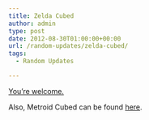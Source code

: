 ```yaml
---
title: Zelda Cubed
author: admin
type: post
date: 2012-08-30T01:00:00+00:00
url: /random-updates/zelda-cubed/
tags:
  - Random Updates

---
```

[You&#8217;re welcome.][1]

Also, Metroid Cubed can be found [here][2].

 [1]: http://qubedstudios.rustedlogic.net/zeldacubed.htm
 [2]: http://qubedstudios.rustedlogic.net/metroidcubed.htm
